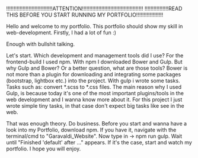 !!!!!!!!!!!!!!!!!!!!!!!!!!!!!!!ATTENTION!!!!!!!!!!!!!!!!!!!!!!!!!!!!!!!!!!!!!!!!!
!!!!!!!!!!!!!!!!READ THIS BEFORE YOU START RUNNING MY PORTFOLIO!!!!!!!!!!!!!!!!!!

Hello and welcome to my portfolio.
This portfolio should show my skill in web-development.
Firstly, I had a lot of fun :)

Enough with bullshit talking.

Let's start.
Which development and management tools did I use?
For the frontend-build I used npm. With npm I downloaded Bower and Gulp.
But why Gulp and Bower? Or a better question, what are those tools?
Bower is not more than a plugin for downloading and integrating some packages (bootstrap, lightbox etc.) into the project.
With gulp i wrote some tasks. Tasks such as: convert *.scss to *.css files. The main reason why I used Gulp, is because today it's one of the most important plugins/tools in the web development and I wanna know more about it.
For this project I just wrote simple tiny tasks, in that case don't expect big tasks like see in the web.

That was enough theory. Do business.
Before you  start and wanna have a look into my Portfolio, download npm.
If you have it, navigate with the terminal/cmd to "Garavaldi_Website".
Now type in -> npm run gulp.
Wait until "Finished 'default' after ..." appears.
If it's the case, start and watch my portfolio. I hope you will enjoy.